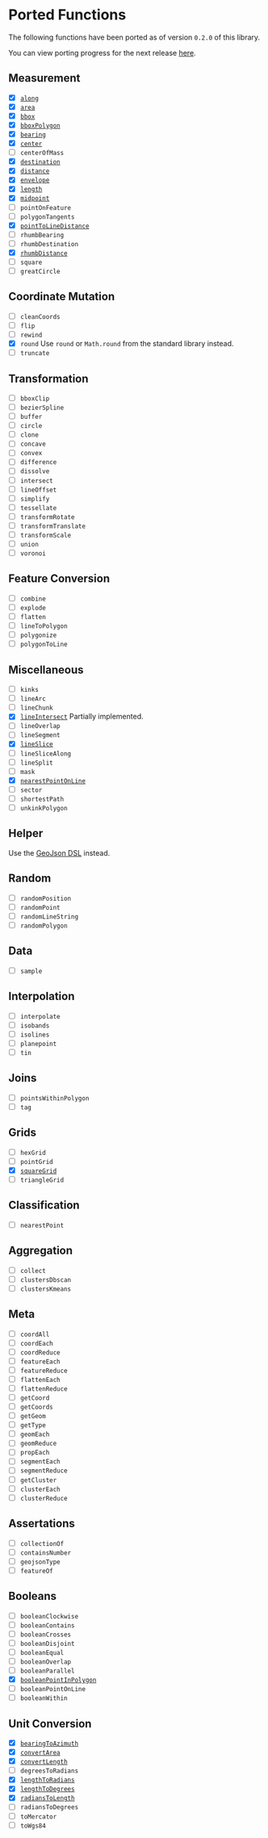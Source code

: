 # Ported Functions

The following functions have been ported as of version `0.2.0` of this library.

You can view porting progress for the next release [here](https://github.com/maplibre/spatial-k/milestone/1).

## Measurement

- [x] [`along`](../api/turf/org.maplibre.spatialk.turf/along.html)
- [x] [`area`](../api/turf/org.maplibre.spatialk.turf/area.html)
- [x] [`bbox`](../api/turf/org.maplibre.spatialk.turf/bbox.html)
- [x] [`bboxPolygon`](../api/turf/org.maplibre.spatialk.turf/bbox-polygon.html)
- [x] [`bearing`](../api/turf/org.maplibre.spatialk.turf/bearing.html)
- [x] [`center`](../api/turf/org.maplibre.spatialk.turf/center.html)
- [ ] `centerOfMass`
- [x] [`destination`](../api/turf/org.maplibre.spatialk.turf/destination.html)
- [x] [`distance`](../api/turf/org.maplibre.spatialk.turf/distance.html)
- [x] [`envelope`](../api/turf/org.maplibre.spatialk.turf/envelope.html)
- [x] [`length`](../api/turf/org.maplibre.spatialk.turf/length.html)
- [x] [`midpoint`](../api/turf/org.maplibre.spatialk.turf/midpoint.html)
- [ ] `pointOnFeature`
- [ ] `polygonTangents`
- [x] [`pointToLineDistance`](../api/turf/org.maplibre.spatialk.turf/point-to-line-distance.html)
- [ ] `rhumbBearing`
- [ ] `rhumbDestination`
- [x] [`rhumbDistance`](../api/turf/org.maplibre.spatialk.turf/rhumb-distance.html)
- [ ] `square`
- [ ] `greatCircle`

## Coordinate Mutation

- [ ] `cleanCoords`
- [ ] `flip`
- [ ] `rewind`
- [x] `round`
      Use `round` or `Math.round` from the standard library instead.
- [ ] `truncate`

## Transformation

- [ ] `bboxClip`
- [ ] `bezierSpline`
- [ ] `buffer`
- [ ] `circle`
- [ ] `clone`
- [ ] `concave`
- [ ] `convex`
- [ ] `difference`
- [ ] `dissolve`
- [ ] `intersect`
- [ ] `lineOffset`
- [ ] `simplify`
- [ ] `tessellate`
- [ ] `transformRotate`
- [ ] `transformTranslate`
- [ ] `transformScale`
- [ ] `union`
- [ ] `voronoi`

## Feature Conversion

- [ ] `combine`
- [ ] `explode`
- [ ] `flatten`
- [ ] `lineToPolygon`
- [ ] `polygonize`
- [ ] `polygonToLine`

## Miscellaneous

- [ ] `kinks`
- [ ] `lineArc`
- [ ] `lineChunk`
- [x] [`lineIntersect`](../api/turf/org.maplibre.spatialk.turf/line-intersect.html)
      Partially implemented.
- [ ] `lineOverlap`
- [ ] `lineSegment`
- [x] [`lineSlice`](../api/turf/org.maplibre.spatialk.turf/line-slice.html)
- [ ] `lineSliceAlong`
- [ ] `lineSplit`
- [ ] `mask`
- [x] [`nearestPointOnLine`](../api/turf/org.maplibre.spatialk.turf/nearest-point-on-line.html)
- [ ] `sector`
- [ ] `shortestPath`
- [ ] `unkinkPolygon`

## Helper

Use the [GeoJson DSL](../geojson/#geojson-dsl) instead.

## Random

- [ ] `randomPosition`
- [ ] `randomPoint`
- [ ] `randomLineString`
- [ ] `randomPolygon`

## Data

- [ ] `sample`

## Interpolation

- [ ] `interpolate`
- [ ] `isobands`
- [ ] `isolines`
- [ ] `planepoint`
- [ ] `tin`

## Joins

- [ ] `pointsWithinPolygon`
- [ ] `tag`

## Grids

- [ ] `hexGrid`
- [ ] `pointGrid`
- [x] [`squareGrid`](../api/turf/org.maplibre.spatialk.turf/squareGrid.html)
- [ ] `triangleGrid`

## Classification

- [ ] `nearestPoint`

## Aggregation

- [ ] `collect`
- [ ] `clustersDbscan`
- [ ] `clustersKmeans`

## Meta

- [ ] `coordAll`
- [ ] `coordEach`
- [ ] `coordReduce`
- [ ] `featureEach`
- [ ] `featureReduce`
- [ ] `flattenEach`
- [ ] `flattenReduce`
- [ ] `getCoord`
- [ ] `getCoords`
- [ ] `getGeom`
- [ ] `getType`
- [ ] `geomEach`
- [ ] `geomReduce`
- [ ] `propEach`
- [ ] `segmentEach`
- [ ] `segmentReduce`
- [ ] `getCluster`
- [ ] `clusterEach`
- [ ] `clusterReduce`

## Assertations

- [ ] `collectionOf`
- [ ] `containsNumber`
- [ ] `geojsonType`
- [ ] `featureOf`

## Booleans

- [ ] `booleanClockwise`
- [ ] `booleanContains`
- [ ] `booleanCrosses`
- [ ] `booleanDisjoint`
- [ ] `booleanEqual`
- [ ] `booleanOverlap`
- [ ] `booleanParallel`
- [x] [`booleanPointInPolygon`](../api/turf/org.maplibre.spatialk.turf/boolean-point-in-polygon.html)
- [ ] `booleanPointOnLine`
- [ ] `booleanWithin`

## Unit Conversion

- [x] [`bearingToAzimuth`](../api/turf/org.maplibre.spatialk.turf/bearing-to-azimuth.html)
- [x] [`convertArea`](../api/turf/org.maplibre.spatialk.turf/convert-area.html)
- [x] [`convertLength`](../api/turf/org.maplibre.spatialk.turf/convert-length.html)
- [ ] `degreesToRadians`
- [x] [`lengthToRadians`](../api/turf/org.maplibre.spatialk.turf/length-to-radians.html)
- [x] [`lengthToDegrees`](../api/turf/org.maplibre.spatialk.turf/length-to-degrees.html)
- [x] [`radiansToLength`](../api/turf/org.maplibre.spatialk.turf/radians-to-length.html)
- [ ] `radiansToDegrees`
- [ ] `toMercator`
- [ ] `toWgs84`
